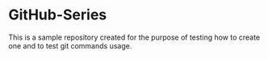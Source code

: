 # GitHub-Series
This is a sample repository created for the purpose of testing how to create one and to test git commands usage.

